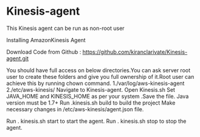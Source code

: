 # Kinesis-agent

This Kinesis agent can be run as non-root user

Installing AmazonKinesis Agent

Download Code from Github  :
https://github.com/kiranclarivate/Kinesis-agent.git

You should have full access on below directories.You can ask server root user to create these folders and give you full ownership of it.Root user can achieve this by running chown <username> <folder> command.
  1./var/log/aws-kinesis-agent
  2./etc/aws-kinesis/
 Navigate to Kinesis-agent.
Open Kinesis.sh
Set JAVA_HOME and KINESIS_HOME as per your system .Save the file.
Java version must be 1.7+
Run .kinesis.sh build to build the project
Make necessary changes in /etc/aws-kinesis/agent.json file.

Run . kinesis.sh start to start the agent.
Run . kinesis.sh stop to stop the agent.


